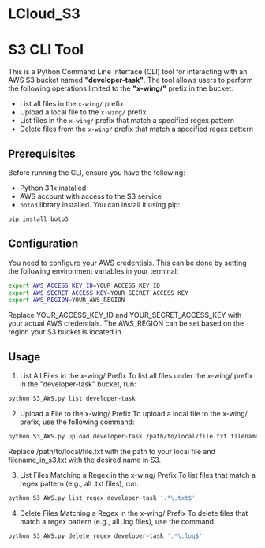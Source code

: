# LCloud_S3
# S3 CLI Tool

This is a Python Command Line Interface (CLI) tool for interacting with an AWS S3 bucket named **"developer-task"**. The tool allows users to perform the following operations limited to the **"x-wing/"** prefix in the bucket:

- List all files in the `x-wing/` prefix
- Upload a local file to the `x-wing/` prefix
- List files in the `x-wing/` prefix that match a specified regex pattern
- Delete files from the `x-wing/` prefix that match a specified regex pattern

## Prerequisites

Before running the CLI, ensure you have the following:

- Python 3.1x installed
- AWS account with access to the S3 service
- `boto3` library installed. You can install it using pip:

```bash
pip install boto3
```
## Configuration
You need to configure your AWS credentials. This can be done by setting the following environment variables in your terminal:

```bash
export AWS_ACCESS_KEY_ID=YOUR_ACCESS_KEY_ID
export AWS_SECRET_ACCESS_KEY=YOUR_SECRET_ACCESS_KEY
export AWS_REGION=YOUR_AWS_REGION  
```
Replace YOUR_ACCESS_KEY_ID and YOUR_SECRET_ACCESS_KEY with your actual AWS credentials. The AWS_REGION can be set based on the region your S3 bucket is located in.

## Usage
1. List All Files in the x-wing/ Prefix
To list all files under the x-wing/ prefix in the "developer-task" bucket, run:

```bash
python S3_AWS.py list developer-task
```
2. Upload a File to the x-wing/ Prefix
To upload a local file to the x-wing/ prefix, use the following command:

```bash
python S3_AWS.py upload developer-task /path/to/local/file.txt filename_in_s3.txt
```
Replace /path/to/local/file.txt with the path to your local file and filename_in_s3.txt with the desired name in S3.

3. List Files Matching a Regex in the x-wing/ Prefix
To list files that match a regex pattern (e.g., all .txt files), run:

```bash
python S3_AWS.py list_regex developer-task '.*\.txt$'
```
4. Delete Files Matching a Regex in the x-wing/ Prefix
To delete files that match a regex pattern (e.g., all .log files), use the command:

```bash
python S3_AWS.py delete_regex developer-task '.*\.log$'
```
